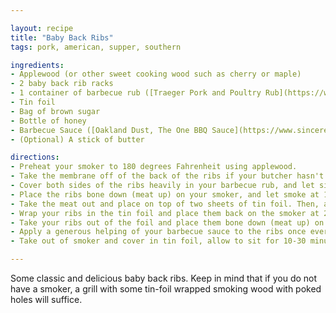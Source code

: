 ```yaml
---

layout: recipe
title: "Baby Back Ribs"
tags: pork, american, supper, southern

ingredients:
- Applewood (or other sweet cooking wood such as cherry or maple)
- 2 baby back rib racks
- 1 container of barbecue rub ([Traeger Pork and Poultry Rub](https://www.traeger.com/rubs-spices/pork-poultry) is recommended)
- Tin foil
- Bag of brown sugar
- Bottle of honey
- Barbecue Sauce ([Oakland Dust, The One BBQ Sauce](https://www.sincerelysf.com/products/oakland-dust-the-one-bbq-sauce-1) is recommended)
- (Optional) A stick of butter

directions:
- Preheat your smoker to 180 degrees Fahrenheit using applewood.
- Take the membrane off of the back of the ribs if your butcher hasn't already done so ([tutorial](https://www.youtube.com/watch?v=uQVIMKDpZfg))
- Cover both sides of the ribs heavily in your barbecue rub, and let sit at room temp for 30 minutes.
- Place the ribs bone down (meat up) on your smoker, and let smoke at 180 degrees Fahrenheit for 3 hours.
- Take the meat out and place on top of two sheets of tin foil. Then, apply a generous amount of brown sugar and honey to both sides of the ribs, followed by a small amount of the barbecue rub. If you have butter, cut it into slices and add it on the meat side (butter is optional).
- Wrap your ribs in the tin foil and place them back on the smoker at 225 degrees Fahrenheit for 2 hours.
- Take your ribs out of the foil and place them bone down (meat up) on your smoker.
- Apply a generous helping of your barbecue sauce to the ribs once every 30 minutes for an hour (twice).
- Take out of smoker and cover in tin foil, allow to sit for 10-30 minutes before serving.

---
```


Some classic and delicious baby back ribs. Keep in mind that if you do not have a smoker, a grill with some tin-foil wrapped smoking wood with poked holes will suffice.
